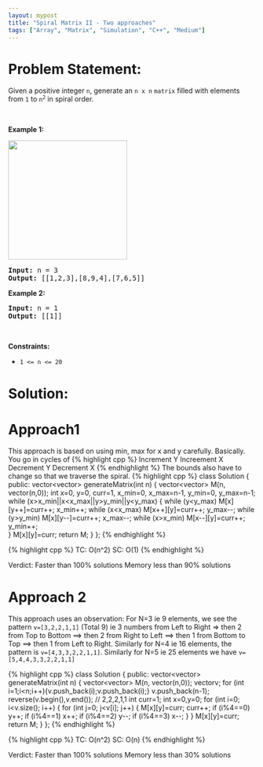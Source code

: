 ```yaml
---
layout: mypost
title: "Spiral Matrix II - Two approaches"
tags: ["Array", "Matrix", "Simulation", "C++", "Medium"]
---
```

# Problem Statement:
<p>Given a positive integer <code>n</code>, generate an <code>n x n</code> <code>matrix</code> filled with elements from <code>1</code> to <code>n<sup>2</sup></code> in spiral order.</p>

<p>&nbsp;</p>
<p><strong class="example">Example 1:</strong></p>
<img alt="" src="https://assets.leetcode.com/uploads/2020/11/13/spiraln.jpg" style="width: 242px; height: 242px;" />
<pre>
<strong>Input:</strong> n = 3
<strong>Output:</strong> [[1,2,3],[8,9,4],[7,6,5]]
</pre>

<p><strong class="example">Example 2:</strong></p>

<pre>
<strong>Input:</strong> n = 1
<strong>Output:</strong> [[1]]
</pre>

<p>&nbsp;</p>
<p><strong>Constraints:</strong></p>

<ul>
	<li><code>1 &lt;= n &lt;= 20</code></li>
</ul>

# Solution:
# Approach1
This approach is based on using min, max for x and y carefully. Basically. You go in cycles of 
 {% highlight cpp %} 
Increment Y
Increement X
Decrement Y
Decrement X
 {% endhighlight %}
The bounds also have to change so that we traverse the spiral.
 {% highlight cpp %} 
class Solution {
public:
    vector<vector<int>> generateMatrix(int n) {
        vector<vector<int>> M(n, vector<int>(n,0));
        int x=0, y=0, curr=1, x_min=0, x_max=n-1, y_min=0, y_max=n-1;
        while (x>x_min||x<x_max||y>y_min||y<y_max)
        {
            while (y<y_max) M[x][y++]=curr++; x_min++;
            while (x<x_max) M[x++][y]=curr++; y_max--;
            while (y>y_min) M[x][y--]=curr++; x_max--;
            while (x>x_min) M[x--][y]=curr++; y_min++;     
        }
        M[x][y]=curr;
        return M;
    }
};
 {% endhighlight %}

 {% highlight cpp %} 
TC: O(n^2)
SC: O(1)
 {% endhighlight %}

Verdict:
Faster than 100% solutions
Memory less than 90% solutions
# Approach 2
This approach uses an observation:
For N=3 ie 9 elements, we see the pattern `v=[3,2,2,1,1]` (Total 9) ie 3 numbers from Left to Right => then 2 from Top to Bottom ==> then 2 from Right to Left ==> then 1 from Bottom to Top ==> then 1 from Left to Right.
Similarly for N=4 ie 16 elements, the pattern is `v=[4,3,3,2,2,1,1]`.
Similarly for N=5 ie 25 elements we have `v=[5,4,4,3,3,2,2,1,1]`

 {% highlight cpp %} 
class Solution {
public:
    vector<vector<int>> generateMatrix(int n) {
        vector<vector<int>> M(n, vector<int>(n,0));
        vector<int>v;
        for (int i=1;i<n;i++){v.push_back(i);v.push_back(i);} v.push_back(n-1);
        reverse(v.begin(),v.end());
        // 2,2,2,1,1
        int curr=1;
        int x=0,y=0;
        for (int i=0; i<v.size(); i++)
        {
            for (int j=0; j<v[i]; j++)
            {
                M[x][y]=curr;
                curr++;
                if (i%4==0) y++;
                if (i%4==1) x++;
                if (i%4==2) y--;
                if (i%4==3) x--;
            }
        }
        M[x][y]=curr;
        return M;
    }
};
 {% endhighlight %}

 {% highlight cpp %} 
TC: O(n^2)
SC: O(n)
 {% endhighlight %}

Verdict:
Faster than 100% solutions
Memory less than 30% solutions

